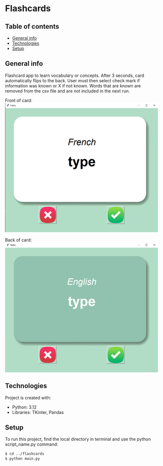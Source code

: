 # Flashcards

## Table of contents
* [General info](#general-info)
* [Technologies](#technologies)
* [Setup](#setup)

## General info
Flashcard app to learn vocabulary or concepts. After 3 seconds, card automatically flips to the back. User must then select check mark if information was known or X if not known. Words that are known are removed from the csv file and are not included in the next run.

Front of card:
![flashcard_front](flashy.PNG)

Back of card:
![blashcard_back](flashy2.PNG)

	
## Technologies
Project is created with:
* Python: 3.12
* Libraries: TKinter, Pandas
	
## Setup
To run this project, find the local directory in terminal and use the python script_name.py command:
```
$ cd ../flashcards
$ python main.py
```